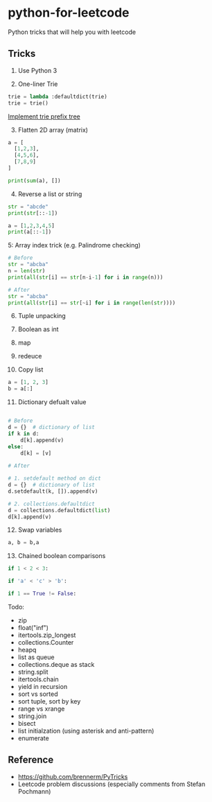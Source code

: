 # python-for-leetcode

Python tricks that will help you with leetcode

## Tricks

1. Use Python 3

2. One-liner Trie 

```python
trie = lambda :defaultdict(trie)
trie = trie()
```

[Implement trie prefix tree](https://leetcode.com/problems/implement-trie-prefix-tree/)

3. Flatten 2D array (matrix)

```python
a = [
  [1,2,3],
  [4,5,6],
  [7,8,9]
]

print(sum(a), [])
```

4. Reverse a list or string

```python
str = "abcde"
print(str[::-1])

a = [1,2,3,4,5]
print(a[::-1])
```

5: Array index trick (e.g. Palindrome checking)

```python
# Before
str = "abcba"
n = len(str)
print(all(str[i] == str[n-i-1] for i in range(n)))

# After
str = "abcba"
print(all(str[i] == str[~i] for i in range(len(str))))
```

6. Tuple unpacking


7. Boolean as int

8. map

9. redeuce

10. Copy list

```python
a = [1, 2, 3]
b = a[:]
```

11. Dictionary defualt value

```python

# Before
d = {}  # dictionary of list
if k in d:
    d[k].append(v)
else:
    d[k] = [v]
   
# After

# 1. setdefault method on dict
d = {}  # dictionary of list
d.setdefault(k, []).append(v)

# 2. collections.defaultdict
d = collections.defaultdict(list)
d[k].append(v)
```

12. Swap variables

```python
a, b = b,a 
```

13. Chained boolean comparisons

```python
if 1 < 2 < 3:

if 'a' < 'c' > 'b':

if 1 == True != False:
```

Todo:

- zip
- float("inf")
- itertools.zip_longest
- collections.Counter
- heapq
- list as queue
- collections.deque as stack
- string.split
- itertools.chain
- yield in recursion
- sort vs sorted
- sort tuple, sort by key
- range vs xrange
- string.join
- bisect
- list initialzation (using asterisk and anti-pattern)
- enumerate

## Reference

* https://github.com/brennerm/PyTricks
* Leetcode problem discussions (especially comments from Stefan Pochmann)

